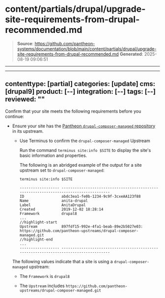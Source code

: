 # content/partials/drupal/upgrade-site-requirements-from-drupal-recommended.md

> **Source**: https://github.com/pantheon-systems/documentation/blob/main/content/partials/drupal/upgrade-site-requirements-from-drupal-recommended.md
> **Generated**: 2025-08-19 09:06:51

---

---
contenttype: [partial]
categories: [update]
cms: [drupal9]
product: [--]
integration: [--]
tags: [--]
reviewed: ""
---

Confirm that your site meets the following requirements before you continue:

- Ensure your site has the [Pantheon `drupal-composer-managed` repository](https://github.com/pantheon-upstreams/drupal-composer-managed) in its upstream.

   - Use Terminus to confirm the `drupal-composer-managed` Upstream

     Run the command `terminus site:info $SITE` to display the site's basic information and properties.

     The following is an abridged example of the output for a site upstream set to `drupal-composer-managed`:

     ```bash{outputLines:2-18}
     terminus site:info $SITE

     ------------------ -------------------------------------------------------------------------------------
     ID                 abdc3ea1-fe0b-1234-9c9f-3cxeAA123f88
     Name               anita-drupal
     Label              AnitaDrupal
     Created            2019-12-02 18:28:14
     Framework          drupal8
     ...
     //highlight-start
     Upstream           897fdf15-992e-4fa1-beab-89e2b5027e03: https://github.com/pantheon-upstreams/drupal-composer-managed.git
     //highlight-end
     ...
     ------------------ -------------------------------------------------------------------------------------
     ```

    The following values indicate that a site is using a `drupal-composer-managed` upstream:

     - The `Framework` is `drupal8`

     - The `Upstream` includes `https://github.com/pantheon-upstreams/drupal-composer-managed.git`
